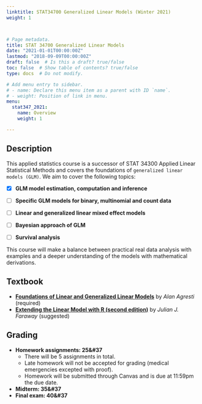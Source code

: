 ```yaml
---
linktitle: STAT34700 Generalized Linear Models (Winter 2021)
weight: 1



# Page metadata.
title: STAT 34700 Generalized Linear Models 
date: "2021-01-01T00:00:00Z"
lastmod: "2018-09-09T00:00:00Z"
draft: false  # Is this a draft? true/false
toc: false  # Show table of contents? true/false
type: docs  # Do not modify.

# Add menu entry to sidebar.
# - name: Declare this menu item as a parent with ID `name`.
# - weight: Position of link in menu.
menu:
  stat347_2021:
    name: Overview
    weight: 1

---
```




## Description

This applied statistics course is a successor of STAT 34300 Applied Linear Statistical Methods and covers the foundations of `generalized linear models (GLM)`. We aim to cover the following topics:

- [X] **GLM model estimation, computation and inference**
- [ ] **Specific GLM models for binary, multinomial and count data**
- [ ] **Linear and generalized linear mixed effect models**
- [ ] **Bayesian approach of GLM**
- [ ] **Survival analysis**


This course will make a balance between practical real data analysis with examples and a deeper understanding of the models with mathematical derivations.

## Textbook

- [**Foundations of Linear and Generalized Linear Models**](http://users.stat.ufl.edu/~aa/glm/glm.html) by *Alan Agresti* (required) 
- [**Extending the Linear Model with R (second edition)**](https://julianfaraway.github.io/faraway/ELM/) by *Julian J. Faraway* (suggested)

## Grading

- **Homework assignments: 25&#37**
  - There will be 5 assignments in total.
  - Late homework will not be accepted for grading (medical emergencies excepted with proof).
  - Homework will be submitted through Canvas and is due at 11:59pm the due date.
- **Midterm: 35&#37**
- **Final exam: 40&#37**







